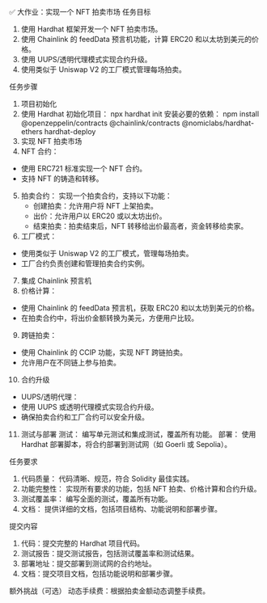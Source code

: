 ✅  大作业：实现一个 NFT 拍卖市场
任务目标
1. 使用 Hardhat 框架开发一个 NFT 拍卖市场。
2. 使用 Chainlink 的 feedData 预言机功能，计算 ERC20 和以太坊到美元的价格。
3. 使用 UUPS/透明代理模式实现合约升级。
4. 使用类似于 Uniswap V2 的工厂模式管理每场拍卖。


任务步骤
1. 项目初始化
2. 使用 Hardhat 初始化项目：
  npx hardhat init
  安装必要的依赖：
    npm install @openzeppelin/contracts @chainlink/contracts @nomiclabs/hardhat-ethers hardhat-deploy
3. 实现 NFT 拍卖市场
4. NFT 合约：
  - 使用 ERC721 标准实现一个 NFT 合约。
  - 支持 NFT 的铸造和转移。
5. 拍卖合约：
  实现一个拍卖合约，支持以下功能：
    - 创建拍卖：允许用户将 NFT 上架拍卖。
    - 出价：允许用户以 ERC20 或以太坊出价。
    - 结束拍卖：拍卖结束后，NFT 转移给出价最高者，资金转移给卖家。
6. 工厂模式：
  - 使用类似于 Uniswap V2 的工厂模式，管理每场拍卖。
  - 工厂合约负责创建和管理拍卖合约实例。
7. 集成 Chainlink 预言机
8. 价格计算：
  - 使用 Chainlink 的 feedData 预言机，获取 ERC20 和以太坊到美元的价格。
  - 在拍卖合约中，将出价金额转换为美元，方便用户比较。
9. 跨链拍卖：
  - 使用 Chainlink 的 CCIP 功能，实现 NFT 跨链拍卖。
  - 允许用户在不同链上参与拍卖。
10. 合约升级
  - UUPS/透明代理：
  - 使用 UUPS 或透明代理模式实现合约升级。
  - 确保拍卖合约和工厂合约可以安全升级。
11. 测试与部署
  测试：
    编写单元测试和集成测试，覆盖所有功能。
  部署：
    使用 Hardhat 部署脚本，将合约部署到测试网（如 Goerli 或 Sepolia）。

任务要求
1. 代码质量：
  代码清晰、规范，符合 Solidity 最佳实践。
2. 功能完整性：
  实现所有要求的功能，包括 NFT 拍卖、价格计算和合约升级。
3. 测试覆盖率：
  编写全面的测试，覆盖所有功能。
4. 文档：
  提供详细的文档，包括项目结构、功能说明和部署步骤。

提交内容
1. 代码：提交完整的 Hardhat 项目代码。
2. 测试报告：提交测试报告，包括测试覆盖率和测试结果。
3. 部署地址：提交部署到测试网的合约地址。
4. 文档：提交项目文档，包括功能说明和部署步骤。

额外挑战（可选）
  动态手续费：根据拍卖金额动态调整手续费。
